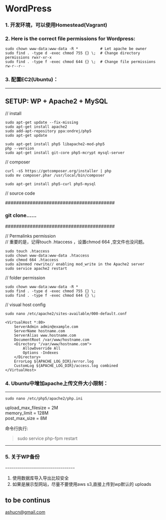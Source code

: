 # WordPress

### 1. 开发环境，可以使用Homestead(Vagrant)

### 2. Here is the correct file permissions for Wordpress:  
  
````
sudo chown www-data:www-data -R *          # Let apache be owner
sudo find . -type d -exec chmod 755 {} \;  # Change directory permissions rwxr-xr-x
sudo find . -type f -exec chmod 644 {} \;  # Change file permissions rw-r--r--
````
  


### 3. 配置EC2(Ubuntu)：
-----------------------------------
SETUP: WP + Apache2 + MySQL
-----------------------------------

 // install 
 ````  
sudo apt-get update --fix-missing
sudo apt-get install apache2
sudo add-apt-repository ppa:ondrej/php5
sudo apt-get update

sudo apt-get install php5 libapache2-mod-php5
php --version
sudo apt-get install git-core php5-mcrypt mysql-server
````  
// composer  
````  
curl -sS https://getcomposer.org/installer | php
sudo mv composer.phar /usr/local/bin/composer

sudo apt-get install php5-curl php5-mysql
````  
// source code

########################################
### git clone......
########################################

// Permalinks permission      
// 重要的是，记得touch .htaccess ，设置chmod 664 ,空文件也没问题。     
````   
sudo touch .htaccess  
sudo chown www-data:www-data .htaccess  
sudo chmod 664 .htaccess  
sudo a2enmod rewrite// enabling mod_write in the Apache2 server  
sudo service apache2 restart  
````  
// folder permission  
````  
sudo chown www-data:www-data -R *
sudo find . -type d -exec chmod 755 {} \;
sudo find . -type f -exec chmod 644 {} \;
````   
// visual host config   
````
sudo nano /etc/apache2/sites-available/000-default.conf  
````    
  
````  
<VirtualHost *:80>
    ServerAdmin admin@example.com
    ServerName hostname.com
    ServerAlias www.hostname.com
    DocumentRoot /var/www/hostname.com
    <Directory "/var/www/hostname.com">  
        AllowOverride All  
        Options -Indexes   
    </Directory>
    ErrorLog ${APACHE_LOG_DIR}/error.log
    CustomLog ${APACHE_LOG_DIR}/access.log combined
</VirtualHost>
````   
  

### 4. Ubuntu中增加apache上传文件大小限制：
-----------------------------------   

````
sudo nano /etc/php5/apache2/php.ini  
````    

upload_max_filesize = 2M   
memory_limit = 128M   
post_max_size = 8M    

命令行执行:    
> sudo service php-fpm restart

----  



### 5. 关于WP备份  
-----------------------------------     
1. 使用数据库导入导出比较安全  
2. 如果是展示型网站，尽量不要使用aws s3,直接上传到wp默认的 uploads  



to be continus    
---- 
ashucn@gmail.com  



